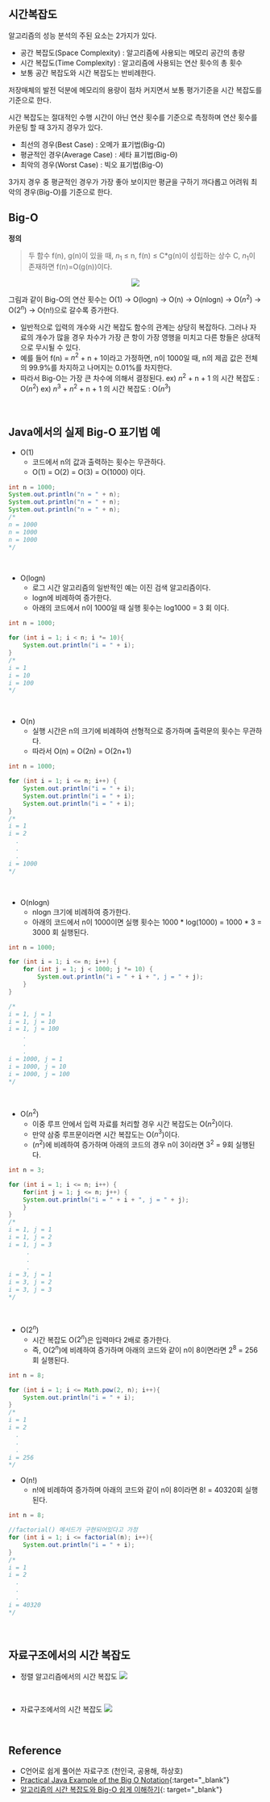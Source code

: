 ## 시간복잡도

알고리즘의 성능 분석의 주된 요소는 2가지가 있다.

- 공간 복잡도(Space Complexity) : 알고리즘에 사용되는 메모리 공간의 총량
- 시간 복잡도(Time Complexity) : 알고리즘에 사용되는 연산 횟수의 총 횟수
- 보통 공간 복잡도와 시간 복잡도는 반비례한다.

저장매체의 발전 덕분에 메모리의 용량이 점차 커지면서 보통 평가기준을 시간 복잡도를 기준으로 한다.

시간 복잡도는 절대적인 수행 시간이 아닌 연산 횟수를 기준으로 측정하며 연산 횟수를 카운팅 할 때 3가지 경우가 있다.

- 최선의 경우(Best Case) : 오메가 표기법(Big-Ω)
- 평균적인 경우(Average Case) : 세타 표기법(Big-Θ)
- 최악의 경우(Worst Case) : 빅오 표기법(Big-O)

3가지 경우 중 평균적인 경우가 가장 좋아 보이지만 평균을 구하기 까다롭고 어려워 최악의 경우(Big-O)를 기준으로 한다.
<br>

## Big-O
**정의**

> 두 함수 f(n), g(n)이 있을 때,  $n_{1}$ ≤ n, f(n) ≤ C*g(n)이 성립하는 상수 C, $n_{1}$이 존재하면 f(n)=O(g(n))이다.

<p align="center"><img src = "https://github.com/khy07181/TIL/blob/master/Algorithm/img/Time_Complexity_1.png"></p>

그림과 같이 Big-O의 연산 횟수는 O(1) → O(logn) → O(n) → O(nlogn) → O($n^{2}$) → O($2^{n}$) → O(n!)으로 갈수록 증가한다. 
- 일반적으로 입력의 개수와 시간 복잡도 함수의 관계는 상당히 복잡하다. 그러나 자료의 개수가 많을 경우 차수가 가장 큰 항이 가장 영행을 미치고 다른 항들은 상대적으로 무시될 수 있다.
- 예를 들어 f(n) = $n^{2}$ + n + 1이라고 가정하면, n이 1000일 때, n의 제곱 값은 전체의 99.9%를 차지하고 나머지는 0.01%를 차지한다. 
- 따라서 Big-O는 가장 큰 차수에 의해서 결정된다.
ex) $n^{2}$ + n + 1 의 시간 복잡도 : O($n^{2}$)
ex) $n^{3}$ + $n^{2}$ + n + 1 의 시간 복잡도 : O($n^{3}$)
<br>
 
## Java에서의 실제 Big-O 표기법 예
- O(1)
    * 코드에서 n의 값과 출력하는 횟수는 무관하다.
    * O(1) = O(2) = O(3) = O(1000) 이다.
```java
int n = 1000;
System.out.println("n = " + n);
System.out.println("n = " + n);
System.out.println("n = " + n);
/*
n = 1000
n = 1000
n = 1000
*/
```
<br>

- O(logn)
    * 로그 시간 알고리즘의 일반적인 예는 이진 검색 알고리즘이다.
    * logn에 비례하여 증가한다.
    * 아래의 코드에서 n이 1000일 때 실행 횟수는 log1000 = 3 회 이다.
```java
int n = 1000;

for (int i = 1; i < n; i *= 10){
    System.out.println("i = " + i);
}
/*
i = 1
i = 10
i = 100
*/
```
<br>

- O(n)
    * 실행 시간은 n의 크기에 비례하여 선형적으로 증가하며 출력문의 횟수는 무관하다.
    * 따라서 O(n) = O(2n) = O(2n+1)
```java
int n = 1000;

for (int i = 1; i <= n; i++) {
    System.out.println("i = " + i);
    System.out.println("i = " + i);
    System.out.println("i = " + i);
}
/*
i = 1
i = 2
  .
  .
  .
i = 1000
*/
```
<br>

- O(nlogn)
    * nlogn 크기에 비례하여 증가한다.
    * 아래의 코드에서 n이 1000이면 실행 횟수는 1000 * log(1000) = 1000 * 3 = 3000 회 실행된다.
```java
int n = 1000;

for (int i = 1; i <= n; i++) {
	for (int j = 1; j < 1000; j *= 10) {
		System.out.println("i = " + i + ", j = " + j);
	}
}

/*
i = 1, j = 1
i = 1, j = 10
i = 1, j = 100
	.
	.
	.
i = 1000, j = 1
i = 1000, j = 10
i = 1000, j = 100
*/
```
<br>

- O($n^{2}$)
    * 이중 루프 안에서 입력 자료를 처리할 경우 시간 복잡도는 O($n^{2}$)이다.
    * 만약 삼중 루프문이라면 시간 복잡도는 O($n^{3}$)이다.
    * ($n^{2}$)에 비례하여 증가하며 아래의 코드의 경우 n이 3이라면 $3^{2}$ = 9회 실행된다.
```java
int n = 3;

for (int i = 1; i <= n; i++) {
	for(int j = 1; j <= n; j++) {
	System.out.println("i = " + i + ", j = " + j);
	}
}
/*
i = 1, j = 1
i = 1, j = 2
i = 1, j = 3
 	 .
	 .
	 .
i = 3, j = 1
i = 3, j = 2
i = 3, j = 3
*/
```
<br>

- O($2^{n}$)
    * 시간 복잡도 O($2^{n}$)은 입력마다 2배로 증가한다. 
    * 즉, O($2^{n}$)에 비례하여 증가하며 아래의 코드와 같이 n이 8이면라면 $2^{8}$ = 256회 실행된다.
```java
int n = 8;

for (int i = 1; i <= Math.pow(2, n); i++){
	System.out.println("i = " + i);
}
/*
i = 1
i = 2
  .
  .
  .
i = 256
*/
```

- O(n!)
    * n!에 비례하여 증가하며 아래의 코드와 같이 n이 8이라면 8! = 40320회 실행된다.
```java
int n = 8;

//factorial() 메서드가 구현되어있다고 가정
for (int i = 1; i <= factorial(n); i++){
	System.out.println("i = " + i);
}
/*
i = 1
i = 2
  .
  .
  .
i = 40320
*/
```
<br>

## 자료구조에서의 시간 복잡도

- 정렬 알고리즘에서의 시간 복잡도
![](https://github.com/khy07181/TIL/blob/master/Algorithm/img/Time_Complexity_2.png)
<br>

- 자료구조에서의 시간 복잡도
![](https://github.com/khy07181/TIL/blob/master/Algorithm/img/Time_Complexity_3.png)
<br>

## Reference
- C언어로 쉽게 풀어쓴 자료구조 (천인국, 공용해, 하상호)
- [Practical Java Example of the Big O Notation](https://www.baeldung.com/java-algorithm-complexity){:target="_blank"}
- [알고리즘의 시간 복잡도와 Big-O 쉽게 이해하기](https://blog.chulgil.me/algorithm/){: target="_blank"}
